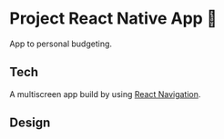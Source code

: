 # Project React Native App 📱

App to personal budgeting.

## Tech
A multiscreen app build by using [React Navigation](https://facebook.github.io/react-native/docs/navigation).

## Design

